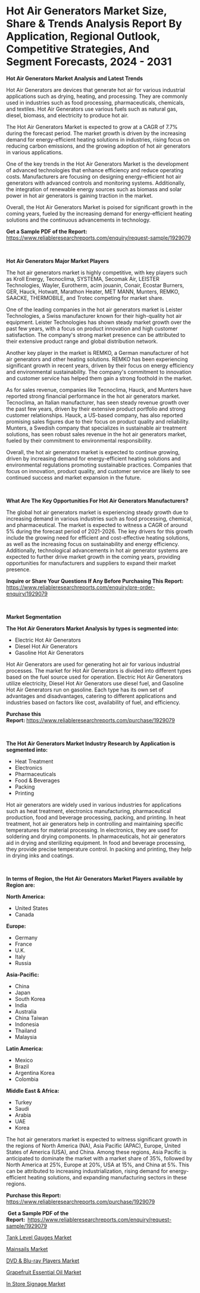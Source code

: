 <p><h1>Hot Air Generators Market Size, Share & Trends Analysis Report By Application, Regional Outlook, Competitive Strategies, And Segment Forecasts, 2024 - 2031</h1></p><p><strong>Hot Air Generators Market Analysis and Latest Trends</strong></p>
<p><p>Hot Air Generators are devices that generate hot air for various industrial applications such as drying, heating, and processing. They are commonly used in industries such as food processing, pharmaceuticals, chemicals, and textiles. Hot Air Generators use various fuels such as natural gas, diesel, biomass, and electricity to produce hot air.</p><p>The Hot Air Generators Market is expected to grow at a CAGR of 7.7% during the forecast period. The market growth is driven by the increasing demand for energy-efficient heating solutions in industries, rising focus on reducing carbon emissions, and the growing adoption of hot air generators in various applications.</p><p>One of the key trends in the Hot Air Generators Market is the development of advanced technologies that enhance efficiency and reduce operating costs. Manufacturers are focusing on designing energy-efficient hot air generators with advanced controls and monitoring systems. Additionally, the integration of renewable energy sources such as biomass and solar power in hot air generators is gaining traction in the market.</p><p>Overall, the Hot Air Generators Market is poised for significant growth in the coming years, fueled by the increasing demand for energy-efficient heating solutions and the continuous advancements in technology.</p></p>
<p><strong>Get a Sample PDF of the Report:&nbsp;</strong> <a href="https://www.reliableresearchreports.com/enquiry/request-sample/1929079">https://www.reliableresearchreports.com/enquiry/request-sample/1929079</a></p>
<p>&nbsp;</p>
<p><strong>Hot Air Generators Major Market Players</strong></p>
<p><p>The hot air generators market is highly competitive, with key players such as Kroll Energy, Tecnoclima, SYSTEMA, Secomak Air, LEISTER Technologies, Wayler, Eurotherm, acim jouanin, Conair, Ecostar Burners, GER, Hauck, Hotwatt, Marathon Heater, MET MANN, Munters, REMKO, SAACKE, THERMOBILE, and Trotec competing for market share. </p><p>One of the leading companies in the hot air generators market is Leister Technologies, a Swiss manufacturer known for their high-quality hot air equipment. Leister Technologies has shown steady market growth over the past few years, with a focus on product innovation and high customer satisfaction. The company's strong market presence can be attributed to their extensive product range and global distribution network.</p><p>Another key player in the market is REMKO, a German manufacturer of hot air generators and other heating solutions. REMKO has been experiencing significant growth in recent years, driven by their focus on energy efficiency and environmental sustainability. The company's commitment to innovation and customer service has helped them gain a strong foothold in the market.</p><p>As for sales revenue, companies like Tecnoclima, Hauck, and Munters have reported strong financial performance in the hot air generators market. Tecnoclima, an Italian manufacturer, has seen steady revenue growth over the past few years, driven by their extensive product portfolio and strong customer relationships. Hauck, a US-based company, has also reported promising sales figures due to their focus on product quality and reliability. Munters, a Swedish company that specializes in sustainable air treatment solutions, has seen robust sales revenue in the hot air generators market, fueled by their commitment to environmental responsibility.</p><p>Overall, the hot air generators market is expected to continue growing, driven by increasing demand for energy-efficient heating solutions and environmental regulations promoting sustainable practices. Companies that focus on innovation, product quality, and customer service are likely to see continued success and market expansion in the future.</p></p>
<p>&nbsp;</p>
<p><strong>What Are The Key Opportunities For Hot Air Generators Manufacturers?</strong></p>
<p><p>The global hot air generators market is experiencing steady growth due to increasing demand in various industries such as food processing, chemical, and pharmaceutical. The market is expected to witness a CAGR of around 5% during the forecast period of 2021-2026. The key drivers for this growth include the growing need for efficient and cost-effective heating solutions, as well as the increasing focus on sustainability and energy efficiency. Additionally, technological advancements in hot air generator systems are expected to further drive market growth in the coming years, providing opportunities for manufacturers and suppliers to expand their market presence.</p></p>
<p><strong>Inquire or Share Your Questions If Any Before Purchasing This Report:</strong> <a href="https://www.reliableresearchreports.com/enquiry/pre-order-enquiry/1929079">https://www.reliableresearchreports.com/enquiry/pre-order-enquiry/1929079</a></p>
<p>&nbsp;</p>
<p><strong>Market Segmentation</strong></p>
<p><strong>The Hot Air Generators Market Analysis by types is segmented into:</strong></p>
<p><ul><li>Electric Hot Air Generators</li><li>Diesel Hot Air Generators</li><li>Gasoline Hot Air Generators</li></ul></p>
<p><p>Hot Air Generators are used for generating hot air for various industrial processes. The market for Hot Air Generators is divided into different types based on the fuel source used for operation. Electric Hot Air Generators utilize electricity, Diesel Hot Air Generators use diesel fuel, and Gasoline Hot Air Generators run on gasoline. Each type has its own set of advantages and disadvantages, catering to different applications and industries based on factors like cost, availability of fuel, and efficiency.</p></p>
<p><strong>Purchase this Report:&nbsp;</strong><a href="https://www.reliableresearchreports.com/purchase/1929079">https://www.reliableresearchreports.com/purchase/1929079</a></p>
<p>&nbsp;</p>
<p><strong>The Hot Air Generators Market Industry Research by Application is segmented into:</strong></p>
<p><ul><li>Heat Treatment</li><li>Electronics</li><li>Pharmaceuticals</li><li>Food & Beverages</li><li>Packing</li><li>Printing</li></ul></p>
<p><p>Hot air generators are widely used in various industries for applications such as heat treatment, electronics manufacturing, pharmaceutical production, food and beverage processing, packing, and printing. In heat treatment, hot air generators help in controlling and maintaining specific temperatures for material processing. In electronics, they are used for soldering and drying components. In pharmaceuticals, hot air generators aid in drying and sterilizing equipment. In food and beverage processing, they provide precise temperature control. In packing and printing, they help in drying inks and coatings.</p></p>
<p>&nbsp;</p>
<p><strong>In terms of Region, the Hot Air Generators Market Players available by Region are:</strong></p>
<p>
    <p> <strong> North America: </strong>
        <ul>
            <li>United States</li>
            <li>Canada</li>
        </ul>
        </p> 
    <p> <strong> Europe: </strong>
        <ul>
            <li>Germany</li>
            <li>France</li>
            <li>U.K.</li>
            <li>Italy</li>
            <li>Russia</li>
        </ul>
        </p> 
    <p> <strong> Asia-Pacific: </strong>
        <ul>
            <li>China</li>
            <li>Japan</li>
            <li>South Korea</li>
            <li>India</li>
            <li>Australia</li>
            <li>China Taiwan</li>
            <li>Indonesia</li>
            <li>Thailand</li>
            <li>Malaysia</li>
        </ul>
        </p> 
    <p> <strong> Latin America: </strong>
        <ul>
            <li>Mexico</li>
            <li>Brazil</li>
            <li>Argentina Korea</li>
            <li>Colombia</li>
        </ul>
        </p> 
    <p> <strong> Middle East & Africa: </strong>
        <ul>
            <li>Turkey</li>
            <li>Saudi</li>
            <li>Arabia</li>
            <li>UAE</li>
            <li>Korea</li>
        </ul>
    </p>
    </p>
<p><p>The hot air generators market is expected to witness significant growth in the regions of North America (NA), Asia Pacific (APAC), Europe, United States of America (USA), and China. Among these regions, Asia Pacific is anticipated to dominate the market with a market share of 35%, followed by North America at 25%, Europe at 20%, USA at 15%, and China at 5%. This can be attributed to increasing industrialization, rising demand for energy-efficient heating solutions, and expanding manufacturing sectors in these regions.</p></p>
<p><strong>Purchase this Report: </strong><a href="https://www.reliableresearchreports.com/purchase/1929079">https://www.reliableresearchreports.com/purchase/1929079</a></p>
<p>&nbsp;<strong>Get a Sample PDF of the Report:&nbsp;&nbsp;</strong><a href="https://www.reliableresearchreports.com/enquiry/request-sample/1929079">https://www.reliableresearchreports.com/enquiry/request-sample/1929079</a></p>
<p><strong></strong></p>
<p><p><a href="https://github.com/biheemgalvinlouises6hokrh3h/Market-Research-Report-List-1/blob/main/tank-level-gauges-market.md">Tank Level Gauges Market</a></p><p><a href="https://issuu.com/reportprime-2/docs/mainsails-market-size-2030.pptx">Mainsails Market</a></p><p><a href="https://confirmed-shield-e13.notion.site/Global-DVD-Blu-ray-Players-Market-Size-and-Market-Trends-Insights-and-Projections-from-2024-to-20-c979722effdb4adaaf9333fb4ae6d978">DVD & Blu-ray Players Market</a></p><p><a href="https://view.publitas.com/reportprime-1/grapefruit-essential-oil-market-research-report-unlocks-analysis-on-the-market-financial-status-market-size-and-market-revenue-upto-2031/">Grapefruit Essential Oil Market</a></p><p><a href="https://issuu.com/reportprime-2/docs/in-store-signage-market-size-2030.pptx">In Store Signage Market</a></p></p>